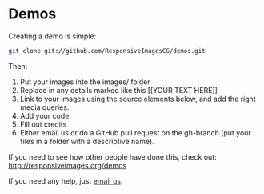 Demos
=====

Creating a demo is simple: 

```bash
git clone git://github.com/ResponsiveImagesCG/demos.git
```
Then:

1. Put your images into the images/ folder
2. Replace in any details marked like this [[YOUR TEXT HERE]]
3. Link to your images using the source elements below, and add the right media queries. 
4. Add your code
5. Fill out credits 
6. Either email us or do a GitHub pull request on the gh-branch (put your files in a folder with a descriptive name).

If you need to see how other people have done this, check out: http://responsiveimages.org/demos

If you need any help, just [email us](public-respimg@w3.org). 

